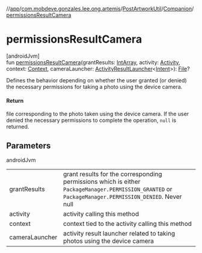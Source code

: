 //[app](../../../../index.md)/[com.mobdeve.gonzales.lee.ong.artemis](../../index.md)/[PostArtworkUtil](../index.md)/[Companion](index.md)/[permissionsResultCamera](permissions-result-camera.md)

# permissionsResultCamera

[androidJvm]\
fun [permissionsResultCamera](permissions-result-camera.md)(grantResults: [IntArray](https://kotlinlang.org/api/latest/jvm/stdlib/kotlin/-int-array/index.html), activity: [Activity](https://developer.android.com/reference/kotlin/android/app/Activity.html), context: [Context](https://developer.android.com/reference/kotlin/android/content/Context.html), cameraLauncher: [ActivityResultLauncher](https://developer.android.com/reference/kotlin/androidx/activity/result/ActivityResultLauncher.html)<[Intent](https://developer.android.com/reference/kotlin/android/content/Intent.html)>): [File](https://developer.android.com/reference/kotlin/java/io/File.html)?

Defines the behavior depending on whether the user granted (or denied) the necessary permissions for taking a photo using the device camera.

#### Return

file corresponding to the photo taken using the device camera. If the user denied the necessary permissions to complete the operation, <code>null</code> is returned.

## Parameters

androidJvm

| | |
|---|---|
| grantResults | grant results for the corresponding permissions which is either <code>     PackageManager.PERMISSION_GRANTED</code> or <code>PackageManager.PERMISSION_DENIED</code>.     Never null |
| activity | activity calling this method |
| context | context tied to the activity calling this method |
| cameraLauncher | activity result launcher related to taking photos using the device camera |
